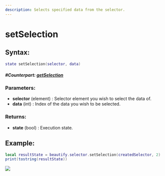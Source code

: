 ```yaml
---
description: Selects specified data from the selector.
---
```


# setSelection

## **Syntax:**

```lua
state setSelection(selector, data)
```

#### _**\#Counterpart:**_ [_**getSelection**_](getselectorselection.md)

### **Parameters:**

* **selector** \(element\) : Selector element you wish to select the data of.
* **data** \(int\) : Index of the data you wish to be selected.

### **Returns:**

* **state** \(bool\) : Execution state.

## **Example:**

```lua
local resultState = beautify.selector.setSelection(createdSelector, 2)
print(tostring(resultState))
```

![](../../.gitbook/assets/setselectorselection.png)

